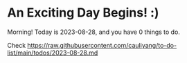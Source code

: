 # An Exciting Day Begins! :)

Morning! Today is 2023-08-28, and you have 0 things to do.

Check https://raw.githubusercontent.com/cauliyang/to-do-list/main/todos/2023-08-28.md